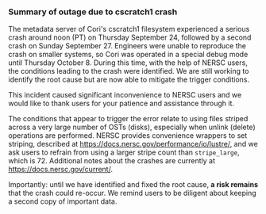 ### Summary of outage due to cscratch1 crash

The metadata server of Cori's cscratch1 filesystem experienced a serious
crash around noon (PT) on Thursday September 24, followed by a second
crash on Sunday September 27. Engineers were unable to reproduce the crash
on smaller systems, so Cori was operated in a special debug mode until
Thursday October 8. During this time, with the help of NERSC users, the 
conditions leading to the crash were identified. We are still working to 
identify the root cause but are now able to mitigate the trigger conditions.

This incident caused significant inconvenience to NERSC users and we would 
like to thank users for your patience and assistance through it.

The conditions that appear to trigger the error relate to using files 
striped across a very large number of OSTs (disks), especially when unlink
(delete) operations are performed. NERSC provides convenience wrappers to 
set striping, described at <https://docs.nersc.gov/performance/io/lustre/>,
and we ask users to refrain from using a larger stripe count than 
`stripe_large`, which is 72. Additional notes about the crashes are currently 
at <https://docs.nersc.gov/current/>.

Importantly: until we have identified and fixed the root cause, **a risk 
remains** that the crash could re-occur. We remind users to be diligent about 
keeping a second copy of important data.

 
